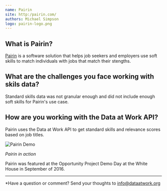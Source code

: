 ```yaml
---
name: Pairin
site: http:/pairin.com/
authors: Michael Simpson
logo: pairin-logo.png
---
```


## What is Pairin?

[Pairin](https://pairin.io/) is a software solution that helps job seekers and employers use soft skills to match individuals with jobs that match their stengths.

## What are the challenges you face working with skils data?

Standard skills data was not granular enough and did not include enough soft skills for Pairin's use case.

## How are you working with the Data at Work API?

Pairin uses the Data at Work API to get standard skills and relevance scores based on job titles.

![Pairin Demo](/img/case-studies/pairin-demo.png)

*Pairin in action*

Pairin was featured at the Opportunity Project Demo Day at the White House in September of 2016.


---

*Have a question or comment?  Send your thoughts to info@dataatwork.org
